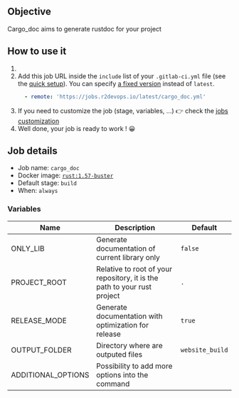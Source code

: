 ## Objective

Cargo_doc aims to generate rustdoc for your project

## How to use it

1. <Your steps>
1. Add this job URL inside the `include` list of your `.gitlab-ci.yml` file (see the [quick setup](/use-the-hub/#quick-setup)). You can specify [a fixed version](#changelog) instead of `latest`.
    ```yaml
      - remote: 'https://jobs.r2devops.io/latest/cargo_doc.yml'
    ```
1. If you need to customize the job (stage, variables, ...) 👉 check the [jobs
   customization](/use-the-hub/#jobs-customization)
1. Well done, your job is ready to work ! 😀

## Job details

* Job name: `cargo_doc`
* Docker image:
[`rust:1.57-buster`](https://hub.docker.com/r/_/rust)
* Default stage: `build`
* When: `always`

### Variables

| Name | Description | Default |
| ---- | ----------- | ------- |
| ONLY_LIB | Generate documentation of current library only | `false` | 
| PROJECT_ROOT | Relative to root of your repository, it is the path to your rust project | `.` | 
| RELEASE_MODE | Generate documentation with optimization for release | `true` | 
| OUTPUT_FOLDER | Directory where are outputed files | `website_build` | 
| ADDITIONAL_OPTIONS | Possibility to add more options into the command | ` ` | 
